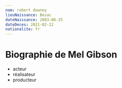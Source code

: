 ```yaml
---
nom: robert downey
lieuNaissance: Besac
dateNaissance: 2003-08-25
dateDeces: 2021-02-12
nationalite: fr
---
```


# Biographie de Mel Gibson

- acteur
- réalisateur
- producteur
